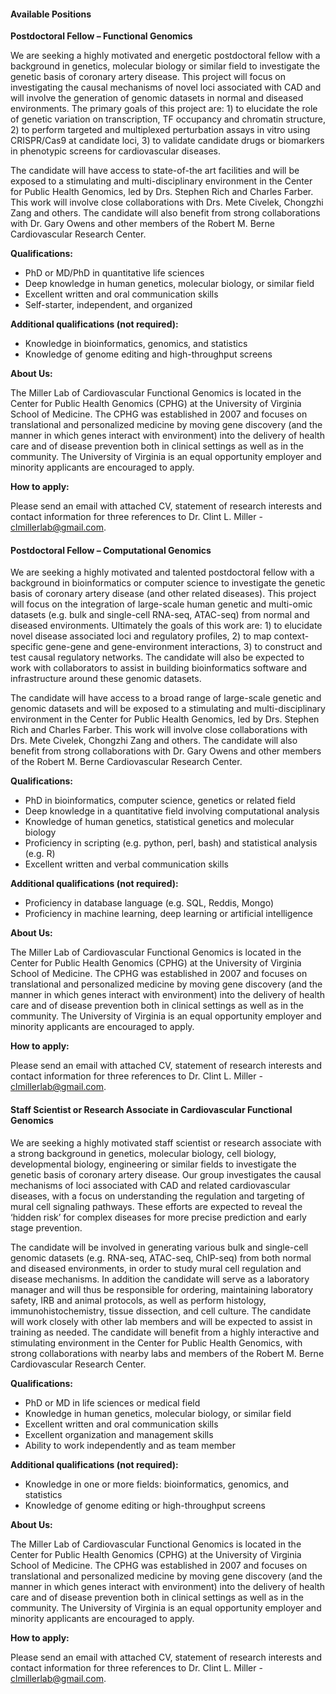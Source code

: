 #### Available Positions

**Postdoctoral Fellow – Functional Genomics** 

We are seeking a highly motivated and energetic postdoctoral fellow with a background in genetics, molecular biology or similar field to investigate the genetic basis of coronary artery disease. This project will focus on investigating the causal mechanisms of novel loci associated with CAD and will involve the generation of genomic datasets in normal and diseased environments. The primary goals of this project are: 1) to elucidate the role of genetic variation on transcription, TF occupancy and chromatin structure, 2) to perform targeted and multiplexed perturbation assays in vitro using CRISPR/Cas9 at candidate loci, 3) to validate candidate drugs or biomarkers in phenotypic screens for cardiovascular diseases. 

The candidate will have access to state-of-the art facilities and will be exposed to a stimulating and multi-disciplinary environment in the Center for Public Health Genomics, led by Drs. Stephen Rich and Charles Farber. This work will involve close collaborations with Drs. Mete Civelek, Chongzhi Zang and others. The candidate will also benefit from strong collaborations with Dr. Gary Owens and other members of the Robert M. Berne Cardiovascular Research Center.

__Qualifications:__
* PhD or MD/PhD in quantitative life sciences
*	Deep knowledge in human genetics, molecular biology, or similar field
*	Excellent written and oral communication skills
*	Self-starter, independent, and organized

__Additional qualifications (not required):__
*	Knowledge in bioinformatics, genomics, and statistics
*	Knowledge of genome editing and high-throughput screens

**About Us:**

The Miller Lab of Cardiovascular Functional Genomics is located in the Center for Public Health Genomics (CPHG) at the University of Virginia School of Medicine. The CPHG was established in 2007 and focuses on translational and personalized medicine by moving gene discovery (and the manner in which genes interact with environment) into the delivery of health care and of disease prevention both in clinical settings as well as in the community. The University of Virginia is an equal opportunity employer and minority applicants are encouraged to apply. 

**How to apply:**

Please send an email with attached CV, statement of research interests and contact information for three references to Dr. Clint L. Miller - <clmillerlab@gmail.com>.




#### Postdoctoral Fellow – Computational Genomics

We are seeking a highly motivated and talented postdoctoral fellow with a background in bioinformatics or computer science to investigate the genetic basis of coronary artery disease (and other related diseases). This project will focus on the integration of large-scale human genetic and multi-omic datasets (e.g. bulk and single-cell RNA-seq, ATAC-seq) from normal and diseased environments. Ultimately the goals of this work are: 1) to elucidate novel disease associated loci and regulatory profiles, 2) to map context-specific gene-gene and gene-environment interactions, 3) to construct and test causal regulatory networks. The candidate will also be expected to work with collaborators to assist in building bioinformatics software and infrastructure around these genomic datasets.

The candidate will have access to a broad range of large-scale genetic and genomic datasets and will be exposed to a stimulating and multi-disciplinary environment in the Center for Public Health Genomics, led by Drs. Stephen Rich and Charles Farber. This work will involve close collaborations with Drs. Mete Civelek, Chongzhi Zang and others. The candidate will also benefit from strong collaborations with Dr. Gary Owens and other members of the Robert M. Berne Cardiovascular Research Center. 

__Qualifications:__
* PhD in bioinformatics, computer science, genetics or related field
*	Deep knowledge in a quantitative field involving computational analysis 
*	Knowledge of human genetics, statistical genetics and molecular biology
*	Proficiency in scripting (e.g. python, perl, bash) and statistical analysis (e.g. R)
*	Excellent written and verbal communication skills 

__Additional qualifications (not required):__
*	Proficiency in database language (e.g. SQL, Reddis, Mongo)
*	Proficiency in machine learning, deep learning or artificial intelligence

**About Us:**

The Miller Lab of Cardiovascular Functional Genomics is located in the Center for Public Health Genomics (CPHG) at the University of Virginia School of Medicine. The CPHG was established in 2007 and focuses on translational and personalized medicine by moving gene discovery (and the manner in which genes interact with environment) into the delivery of health care and of disease prevention both in clinical settings as well as in the community. The University of Virginia is an equal opportunity employer and minority applicants are encouraged to apply. 

**How to apply:**

Please send an email with attached CV, statement of research interests and contact information for three references to Dr. Clint L. Miller - <clmillerlab@gmail.com>. 



#### Staff Scientist or Research Associate in Cardiovascular Functional Genomics  

We are seeking a highly motivated staff scientist or research associate with a strong background in genetics, molecular biology, cell biology, developmental biology, engineering or similar fields to investigate the genetic basis of coronary artery disease. Our group investigates the causal mechanisms of loci associated with CAD and related cardiovascular diseases, with a focus on understanding the regulation and targeting of mural cell signaling pathways. These efforts are expected to reveal the ‘hidden risk’ for complex diseases for more precise prediction and early stage prevention. 

The candidate will be involved in generating various bulk and single-cell genomic datasets (e.g. RNA-seq, ATAC-seq, ChIP-seq) from both normal and diseased environments, in order to study mural cell regulation and disease mechanisms. In addition the candidate will serve as a laboratory manager and will thus be responsible for ordering, maintaining laboratory safety, IRB and animal protocols, as well as perform histology, immunohistochemistry, tissue dissection, and cell culture. The candidate will work closely with other lab members and will be expected to assist in training as needed. The candidate will benefit from a highly interactive and stimulating environment in the Center for Public Health Genomics, with strong collaborations with nearby labs and members of the Robert M. Berne Cardiovascular Research Center.

__Qualifications:__
*	PhD or MD in life sciences or medical field
*	Knowledge in human genetics, molecular biology, or similar field
*	Excellent written and oral communication skills
*	Excellent organization and management skills
*	Ability to work independently and as team member

__Additional qualifications (not required):__
* Knowledge in one or more fields: bioinformatics, genomics, and statistics
*	Knowledge of genome editing or high-throughput screens

**About Us:**

The Miller Lab of Cardiovascular Functional Genomics is located in the Center for Public Health Genomics (CPHG) at the University of Virginia School of Medicine. The CPHG was established in 2007 and focuses on translational and personalized medicine by moving gene discovery (and the manner in which genes interact with environment) into the delivery of health care and of disease prevention both in clinical settings as well as in the community. The University of Virginia is an equal opportunity employer and minority applicants are encouraged to apply. 

**How to apply:**

Please send an email with attached CV, statement of research interests and contact information for three references to Dr. Clint L. Miller - <clmillerlab@gmail.com>. 


